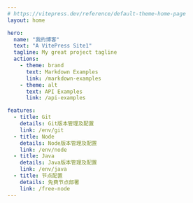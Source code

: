 ```yaml
---
# https://vitepress.dev/reference/default-theme-home-page
layout: home

hero:
  name: "我的博客"
  text: "A VitePress Site1"
  tagline: My great project tagline
  actions:
    - theme: brand
      text: Markdown Examples
      link: /markdown-examples
    - theme: alt
      text: API Examples
      link: /api-examples

features:
  - title: Git
    details: Git版本管理及配置
    link: /env/git
  - title: Node
    details: Node版本管理及配置
    link: /env/node
  - title: Java
    details: Java版本管理及配置
    link: /env/java
  - title: 节点配置
    details: 免费节点部署
    link: /free-node
---
```







